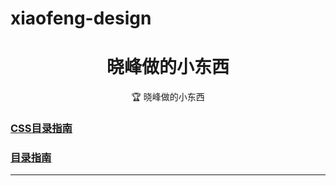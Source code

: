 # xiaofeng-design
<h1 align="center" style="text-align:center;">
    晓峰做的小东西
</h1>

<p align="center">
🏆 晓峰做的小东西
</p>

### [CSS目录指南](/xiaofeng-css-guide/xiaofeng-css-guide.md)

### [目录指南](/xiaofeng-html-guide/xiaofeng-html-guide.md)

---

 <br/><br/><br/>


